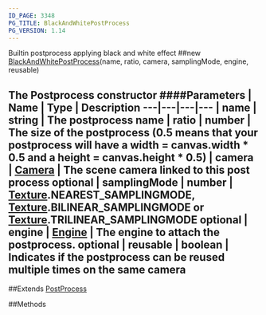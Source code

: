 ```yaml
---
ID_PAGE: 3348
PG_TITLE: BlackAndWhitePostProcess
PG_VERSION: 1.14
---
```


Builtin postprocess applying black and white effect
##new [BlackAndWhitePostProcess](page.php?p=3348)(name, ratio, camera, samplingMode, engine, reusable)

The Postprocess constructor
####Parameters
 | Name | Type | Description
---|---|---|---
 | name | string | The postprocess name
 | ratio | number | The size of the postprocess (0.5 means that your postprocess will have a width = canvas.width * 0.5 and a height = canvas.height * 0.5)
 | camera | [Camera](page.php?p=3249) | The scene camera linked to this post process
optional | samplingMode | number | [Texture](page.php?p=3319).NEAREST_SAMPLINGMODE, [Texture](page.php?p=3319).BILINEAR_SAMPLINGMODE or [Texture](page.php?p=3319).TRILINEAR_SAMPLINGMODE
optional | engine | [Engine](page.php?p=3247) | The engine to attach the postprocess.
optional | reusable | boolean | Indicates if the postprocess can be reused multiple times on the same camera
---

##Extends [PostProcess](page.php?p=3346)


##Methods
